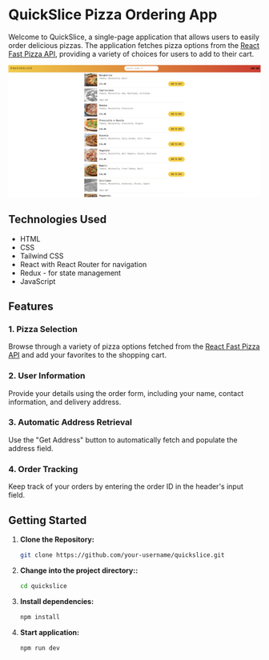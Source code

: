 # QuickSlice Pizza Ordering App

Welcome to QuickSlice, a single-page application that allows users to easily order delicious pizzas. The application fetches pizza options from the [React Fast Pizza API](https://react-fast-pizza-api.onrender.com/api), providing a variety of choices for users to add to their cart.




![QuickSlice desktop design](https://github.com/StefanKubala/quickslice/blob/main/public/Screenshot.png "QuickSlice desktop design")

## Technologies Used

- HTML
- CSS
- Tailwind CSS
- React with React Router for navigation
- Redux - for state management
- JavaScript

## Features

### 1. Pizza Selection

Browse through a variety of pizza options fetched from the [React Fast Pizza API](https://react-fast-pizza-api.onrender.com/api) and add your favorites to the shopping cart.

### 2. User Information

Provide your details using the order form, including your name, contact information, and delivery address.

### 3. Automatic Address Retrieval

Use the "Get Address" button to automatically fetch and populate the address field.

### 4. Order Tracking

Keep track of your orders by entering the order ID in the header's input field.


## Getting Started

1. **Clone the Repository:**
   ```bash
   git clone https://github.com/your-username/quickslice.git
2. **Change into the project directory::**
   ```bash
   cd quickslice
3. **Install dependencies:**
   ```bash
   npm install
4. **Start application:**
   ```bash
   npm run dev


